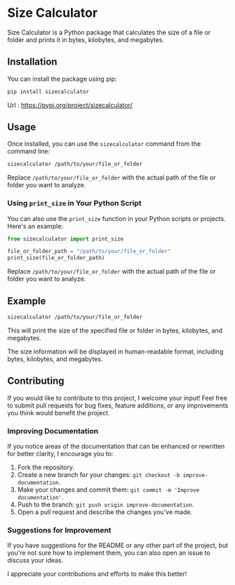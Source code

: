 # Size Calculator

Size Calculator is a Python package that calculates the size of a file or folder and prints it in bytes, kilobytes, and megabytes.



## Installation

You can install the package using pip:

```bash
pip install sizecalculator
```
Url : https://pypi.org/project/sizecalculator/
## Usage

Once installed, you can use the `sizecalculator` command from the command line:

```bash
sizecalculator /path/to/your/file_or_folder
```

Replace `/path/to/your/file_or_folder` with the actual path of the file or folder you want to analyze.

### Using `print_size` in Your Python Script

You can also use the `print_size` function in your Python scripts or projects. Here's an example:

```python
from sizecalculator import print_size

file_or_folder_path = "/path/to/your/file_or_folder"
print_size(file_or_folder_path)
```

Replace `/path/to/your/file_or_folder` with the actual path of the file or folder you want to analyze.

## Example

```bash
sizecalculator /path/to/your/file_or_folder
```

This will print the size of the specified file or folder in bytes, kilobytes, and megabytes.




The size information will be displayed in human-readable format, including bytes, kilobytes, and megabytes.


## Contributing

If you would like to contribute to this project, I welcome your input! Feel free to submit pull requests for bug fixes, feature additions, or any improvements you think would benefit the project.

### Improving Documentation

If you notice areas of the documentation that can be enhanced or rewritten for better clarity, I encourage you to:

1. Fork the repository.
2. Create a new branch for your changes: `git checkout -b improve-documentation`.
3. Make your changes and commit them: `git commit -m 'Improve documentation'`.
4. Push to the branch: `git push origin improve-documentation`.
5. Open a pull request and describe the changes you've made.

### Suggestions for Improvement

If you have suggestions for the README or any other part of the project, but you're not sure how to implement them, you can also open an issue to discuss your ideas.

I appreciate your contributions and efforts to make this  better!
